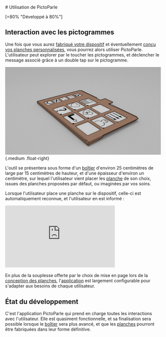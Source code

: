 # Utilisation de PictoParle

[=80% "Développé à 80%"]

## Interaction avec les pictogrammes

Une fois que vous aurez [fabriqué votre dispositif](fabrication.md) et éventuellement [conçu vos planches personnalisées](conception-planches.md), vous pourrez alors utiliser PictoParle. L'utilisateur peut explorer par le toucher les pictogrammes, et déclencher le message associé grâce à un double tap sur le pictogramme.


![boîtier fermé](img/boitier-3d-ferme.jpg){.medium .float-right}

L'outil se présentera sous forme d'un [boîtier](materiel.md) d'environ 25 centimètres de large par 15 centimètres de hauteur, et d'une épaisseur d'environ un centimètre, sur lequel l'utilisateur vient placer les [planche](planches.md) de son choix, issues des planches proposées par défaut, ou imaginées par vos soins.

Lorsque l'utilisateur place une planche sur le dispositif, celle-ci est automatiquement reconnue, et l'utilisateur en est informé :

<div class="center"><iframe width="355" height="200" src="https://www.youtube.com/embed/R68Y2XyMYhA" frameborder="0" allow="accelerometer; autoplay; encrypted-media; gyroscope; picture-in-picture" allowfullscreen></iframe></div>

En plus de la souplesse offerte par le choix de mise en page lors de la [conception des planches](conception-planches.md), l'[application](application.md) est largement configurable pour s'adapter aux besoins de chaque utilisateur.

## État du développement


C'est l'application PictoParle qui prend en charge toutes les interactions avec l'utilisateur. Elle est quasiment fonctionnelle, et sa finalisation sera possible 
lorsque le [boîtier](fabrication.md) sera plus avancé, et que les [planches](conception-planches.md) pourront être fabriquées dans leur forme définitive.




